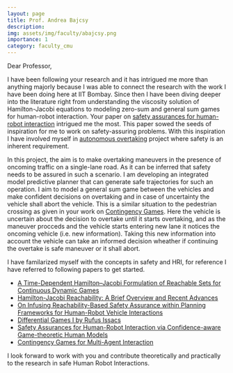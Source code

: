 ```yaml
---
layout: page
title: Prof. Andrea Bajcsy
description:
img: assets/img/faculty/abajcsy.png
importance: 1
category: faculty_cmu
---
```


Dear Professor,

I have been following your research and it has intrigued me more than anything majorly because I was able to connect the research with the work I have been doing here at IIT Bombay. Since then I have been diving deeper into the literature right from understanding the viscosity solution of Hamilton-Jacobi equations to modeling zero-sum and general sum games for human-robot interaction. Your paper on [safety assurances for human-robot interaction](https://arxiv.org/abs/2109.14700) intrigued me the most. This paper sowed the seeds of inspiration for me to work on safety-assuring problems. With this inspiration I have involved myself in [autonomous overtaking](../overtaking) project where safety is an inherent requirement. 

In this project, the aim is to make overtaking maneuvers in the presence of oncoming traffic on a single-lane road. As it can be inferred that safety needs to be assured in such a scenario. I am developing an integrated model predictive planner that can generate safe trajectories for such an operation. I aim to model a general sum game between the vehicles and make confident decisions on overtaking and in case of uncertainty the vehicle shall abort the vehicle. This is a similar situation to the pedestrian crossing as given in your work on [Contingency Games](https://arxiv.org/abs/2304.05483). Here the vehicle is uncertain about the decision to overtake until it starts overtaking, and as the maneuver procceds and the vehicle starts entering new lane it notices the oncoming vehicle (i.e. new information). Taking this new information into account the vehicle can take an informed decision wheather if continuing the overtake is safe maneuver or it shall abort. 

I have familarized myself with the concepts in safety and HRI, for reference I have referred to following papers to get started.

- [A Time-Dependent Hamilton–Jacobi Formulation of Reachable Sets for Continuous Dynamic Games](https://doi.org/10.1109/TAC.2005.851439)
- [Hamilton-Jacobi Reachability: A Brief Overview and Recent Advances](https://arxiv.org/abs/1709.07523)
- [On Infusing Reachability-Based Safety Assurance within Planning Frameworks for Human-Robot Vehicle Interactions](https://arxiv.org/abs/2012.03390)
- [Differential Games I by Rufus Issacs](https://www.rand.org/content/dam/rand/pubs/research_memoranda/2008/RM1391.pdf)
- [Safety Assurances for Human-Robot Interaction via Confidence-aware Game-theoretic Human Models](https://arxiv.org/abs/2109.14700)
- [Contingency Games for Multi-Agent Interaction](https://arxiv.org/abs/2304.05483)

I look forward to work with you and contribute theoretically and practically to the research in safe Human Robot Interactions.